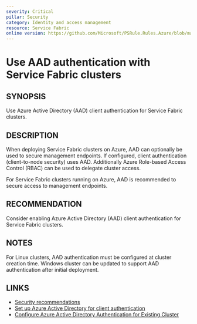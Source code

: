 ```yaml
---
severity: Critical
pillar: Security
category: Identity and access management
resource: Service Fabric
online version: https://github.com/Microsoft/PSRule.Rules.Azure/blob/main/docs/rules/en/Azure.ServiceFabric.AAD.md
---
```


# Use AAD authentication with Service Fabric clusters

## SYNOPSIS

Use Azure Active Directory (AAD) client authentication for Service Fabric clusters.

## DESCRIPTION

When deploying Service Fabric clusters on Azure, AAD can optionally be used to secure management endpoints.
If configured, client authentication (client-to-node security) uses AAD.
Additionally Azure Role-based Access Control (RBAC) can be used to delegate cluster access.

For Service Fabric clusters running on Azure, AAD is recommended to secure access to management endpoints.

## RECOMMENDATION

Consider enabling Azure Active Directory (AAD) client authentication for Service Fabric clusters.

## NOTES

For Linux clusters, AAD authentication must be configured at cluster creation time.
Windows cluster can be updated to support AAD authentication after initial deployment.

## LINKS

- [Security recommendations](https://docs.microsoft.com/azure/service-fabric/service-fabric-cluster-security#security-recommendations)
- [Set up Azure Active Directory for client authentication](https://docs.microsoft.com/azure/service-fabric/service-fabric-cluster-creation-setup-aad)
- [Configure Azure Active Directory Authentication for Existing Cluster](https://github.com/Azure/Service-Fabric-Troubleshooting-Guides/blob/master/Security/Configure%20Azure%20Active%20Directory%20Authentication%20for%20Existing%20Cluster.md)
